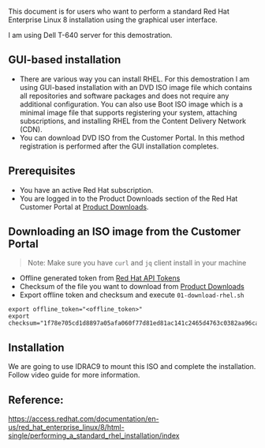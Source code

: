 This document is for users who want to perform a standard Red Hat Enterprise Linux 8 installation using the graphical user interface.

I am using Dell T-640 server for this demostration. 

## GUI-based installation
- There are various way you can install RHEL. For this demostration I am using GUI-based installation with an DVD ISO image file which contains all repositories and software packages and does not require any additional configuration. You can also use Boot ISO image which is a minimal image file that supports registering your system, attaching subscriptions, and installing RHEL from the Content Delivery Network (CDN).
- You can download DVD ISO from the Customer Portal. In this method registration is performed after the GUI installation completes.

## Prerequisites

- You have an active Red Hat subscription.
- You are logged in to the Product Downloads section of the Red Hat Customer Portal at [Product Downloads](https://access.redhat.com/downloads).

## Downloading an ISO image from the Customer Portal
> Note: Make sure you have `curl` and `jq` client install in your machine

- Offline generated token from [Red Hat API Tokens](
https://access.redhat.com/management/api)
- Checksum of the file you want to download from [Product Downloads](https://access.redhat.com/downloads/)
- Export offline token and checksum and execute `01-download-rhel.sh`
```
export offline_token="<offline_token>"
export checksum="1f78e705cd1d8897a05afa060f77d81ed81ac141c2465d4763c0382aa96cadd0"
```
## Installation
We are going to use IDRAC9 to mount this ISO and complete the installation. Follow video guide for more information.

## Reference:
https://access.redhat.com/documentation/en-us/red_hat_enterprise_linux/8/html-single/performing_a_standard_rhel_installation/index